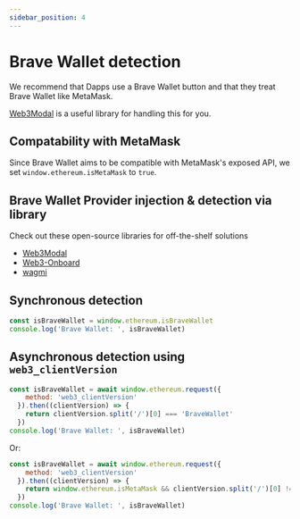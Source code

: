 ```yaml
---
sidebar_position: 4
---
```


# Brave Wallet detection

We recommend that Dapps use a Brave Wallet button and that they treat Brave Wallet like MetaMask. 

[Web3Modal](https://github.com/Web3Modal/web3modal) is a useful library for handling this for you.

## Compatability with MetaMask

Since Brave Wallet aims to be compatible with MetaMask's exposed API, we set `window.ethereum.isMetaMask` to `true`.

## Brave Wallet Provider injection & detection via library

Check out these open-source libraries for off-the-shelf solutions

- [Web3Modal](https://github.com/Web3Modal/web3modal)
- [Web3-Onboard](https://github.com/blocknative/web3-onboard)
- [wagmi](https://github.com/tmm/wagmi)


## Synchronous detection

```js
const isBraveWallet = window.ethereum.isBraveWallet
console.log('Brave Wallet: ', isBraveWallet)
```

## Asynchronous detection using `web3_clientVersion`

```js
const isBraveWallet = await window.ethereum.request({
    method: 'web3_clientVersion'
  }).then((clientVersion) => {
    return clientVersion.split('/')[0] === 'BraveWallet'
  })
console.log('Brave Wallet: ', isBraveWallet)
```

Or:

```js
const isBraveWallet = await window.ethereum.request({
    method: 'web3_clientVersion'
  }).then((clientVersion) => {
    return window.ethereum.isMetaMask && clientVersion.split('/')[0] !== 'MetaMask'
  })
console.log('Brave Wallet: ', isBraveWallet)
```
